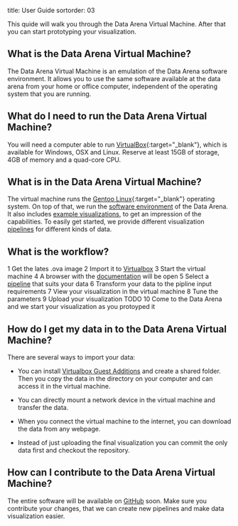 title: User Guide
sortorder: 03

This quide will walk you through the Data Arena Virtual Machine.
After that you can start prototyping your visualization.

## What is the Data Arena Virtual Machine?
The Data Arena Virtual Machine is an emulation of the Data Arena software environment. It allows you to
use the same software available at the data arena from your home or office computer, independent of the
operating system that you are running.

## What do I need to run the Data Arena Virtual Machine?
You will need a computer able to run [VirtualBox](https://www.virtualbox.org){:target="_blank"}, which is available for Windows, OSX and Linux.
Reserve at least 15GB of storage, 4GB of memory and a quad-core CPU.

## What is in the Data Arena Virtual Machine?
The virtual machine runs the [Gentoo Linux](https://www.gentoo.org/){:target="_blank"} operating system.
On top of that, we run the [software environment]({filename}software.md) of the Data Arena.
It also includes [example visualizations](http://127.0.0.1:8002), to get an impression of the capabilities.
To easily get started, we provide different visualization [pipelines]({filename}pipelines.md) for different kinds of data.

## What is the workflow?
1 Get the lates .ova image
2 Import it to [Virtualbox](https://www.virtualbox.org/)
3 Start the virtual machine
4 A browser with the [documentation](http://127.0.0.1:8000) will be open
5 Select a [pipeline]({filename}quickstart.md) that suits your data
6 Transform your data to the pipline input requirements
7 View your visualization in the virtual machine
8 Tune the parameters
9 Upload your visualization TODO 
10 Come to the Data Arena and we start your visualization as you protoyped it

## How do I get my data in to the Data Arena Virtual Machine?
There are several ways to import your data:

* You can install [Virtualbox Guest Additions](https://www.virtualbox.org/manual/ch04.html) and create a shared folder.
  Then you copy the data in the directory on your computer and can access it in the virtual machine.

* You can directly mount a network device in the virtual machine and transfer the data.

* When you connect the virtual machine to the internet, you can download the data from any webpage. 

* Instead of just uploading the final visualization you can commit the only data first and checkout the repository.

## How can I contribute to the Data Arena Virtual Machine?
The entire software will be available on [GitHub](https://github.com/UTSDataArena)  soon.
Make sure you contribute your changes, that we can create new pipelines and make data visualization easier.
